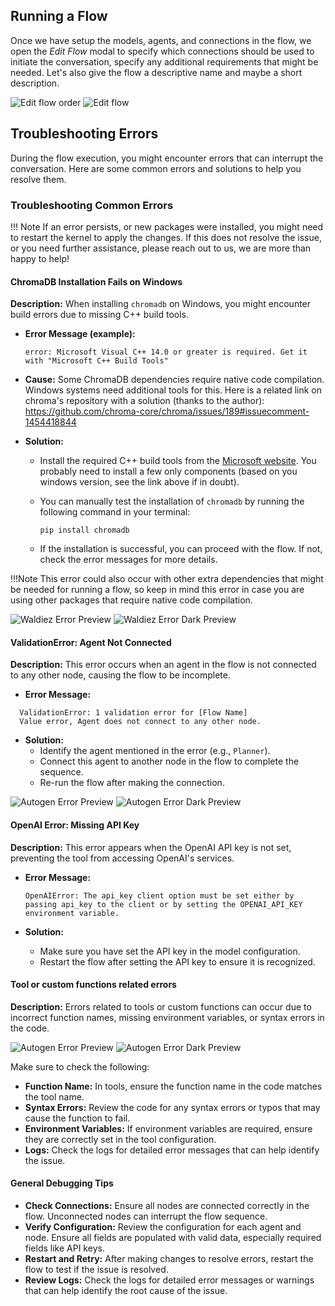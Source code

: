 ## Running a Flow

Once we have setup the models, agents, and connections in the flow, we open the *Edit Flow* modal to specify which connections should be used to initiate the conversation, specify any additional requirements that might be needed. Let's also give the flow a descriptive name and maybe a short description.

![Edit flow order](../static/images/light/run.webp#only-light)
![Edit flow](../static/images/dark/run.webp#only-dark)

## Troubleshooting Errors

During the flow execution, you might encounter errors that can interrupt the conversation. Here are some common errors and solutions to help you resolve them.

### Troubleshooting Common Errors

!!! Note
    If an error persists, or new packages were installed, you might need to restart the kernel to apply the changes.
    If this does not resolve the issue, or you need further assistance, please reach out to us, we are more than happy to help!

#### **ChromaDB Installation Fails on Windows**

**Description:** When installing `chromadb` on Windows, you might encounter build errors due to missing C++ build tools.

- **Error Message (example):**
  
  ```text
  error: Microsoft Visual C++ 14.0 or greater is required. Get it with "Microsoft C++ Build Tools"
    ```

- **Cause:** Some ChromaDB dependencies require native code compilation. Windows systems need additional tools for this. Here is a related link on chroma's repository with a solution (thanks to the author): <https://github.com/chroma-core/chroma/issues/189#issuecomment-1454418844>

- **Solution:**
  - Install the required C++ build tools from the [Microsoft website](https://visualstudio.microsoft.com/visual-cpp-build-tools/). You probably need to install a few only components (based on you windows version, see the link above if in doubt).
  - You can manually test the installation of `chromadb` by running the following command in your terminal:

    ```shell
    pip install chromadb
    ```

  - If the installation is successful, you can proceed with the flow. If not, check the error messages for more details.

!!!Note
    This error could also occur with other extra dependencies that might be needed for running a flow, so keep in mind this error in case you are using other packages that require native code compilation.

![Waldiez Error Preview](../static/images/light/error1.webp#only-light)
![Waldiez Error Dark Preview](../static/images/dark/error1.webp#only-dark)

#### **ValidationError: Agent Not Connected**

**Description:** This error occurs when an agent in the flow is not connected to any other node, causing the flow to be incomplete.

- **Error Message:**

```text
  ValidationError: 1 validation error for [Flow Name]
  Value error, Agent does not connect to any other node.
```

- **Solution:**
  - Identify the agent mentioned in the error (e.g., `Planner`).
  - Connect this agent to another node in the flow to complete the sequence.
  - Re-run the flow after making the connection.

![Autogen Error Preview](../static/images/light/error2.webp#only-light)
![Autogen Error Dark Preview](../static/images/dark/error2.webp#only-dark)

#### **OpenAI Error: Missing API Key**

**Description:** This error appears when the OpenAI API key is not set, preventing the tool from accessing OpenAI's services.

- **Error Message:**

  ```text
  OpenAIError: The api_key client option must be set either by passing api_key to the client or by setting the OPENAI_API_KEY environment variable.
  ```

- **Solution:**
  - Make sure you have set the API key in the model configuration.
  - Restart the flow after setting the API key to ensure it is recognized.

#### **Tool or custom functions related errors**

**Description:** Errors related to tools or custom functions can occur due to incorrect function names, missing environment variables, or syntax errors in the code.

![Autogen Error Preview](../static/images/light/error3.webp#only-light)
![Autogen Error Dark Preview](../static/images/dark/error3.webp#only-dark)

Make sure to check the following:

- **Function Name:** In tools, ensure the function name in the code matches the tool name.
- **Syntax Errors:** Review the code for any syntax errors or typos that may cause the function to fail.
- **Environment Variables:** If environment variables are required, ensure they are correctly set in the tool configuration.
- **Logs:** Check the logs for detailed error messages that can help identify the issue.

#### **General Debugging Tips**

- **Check Connections:** Ensure all nodes are connected correctly in the flow. Unconnected nodes can interrupt the flow sequence.
- **Verify Configuration:** Review the configuration for each agent and node. Ensure all fields are populated with valid data, especially required fields like API keys.
- **Restart and Retry:** After making changes to resolve errors, restart the flow to test if the issue is resolved.
- **Review Logs:** Check the logs for detailed error messages or warnings that can help identify the root cause of the issue.
